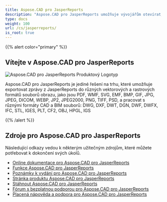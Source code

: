 ```yaml
---
title: Aspose.CAD pro JasperReports
description: "Aspose.CAD pro JasperReports umožňuje vývojářům otevírat, číst a zpracovávat soubory AutoCAD DWG, DXF, DWT a další formáty souborů CAD a BIM, jako jsou: DGN, DWF, DWFX, IFC, STL, IGES, PLT, CF2, OBJ, HPGL, IGS."
type: docs
weight: 100
url: /cs/jasperreports/
is_root: true
---
```


{{% alert color="primary" %}}

## **Vítejte v Aspose.CAD pro JasperReports**

![Aspose.CAD pro JasperReports Produktový Logotyp](home_3.png)

Aspose.CAD pro JasperReports je jediné řešení na trhu, které umožňuje exportovat zprávy z JasperReports do různých vektorových a rastrových formátů souborů obrazu, jako jsou PDF, WMF, SVG, EMF, BMP, GIF, JPG, JPEG, DICOM, WEBP, JP2, JPEG2000, PNG, TIFF, PSD, a pracovat s různými formáty CAD a BIM souborů: DWG, DXF, DWT, DGN, DWF, DWFX, IFC, STL, IGES, PLT, CF2, OBJ, HPGL, IGS

{{% /alert %}}

## **Zdroje pro Aspose.CAD pro JasperReports**

Následující odkazy vedou k některým užitečným zdrojům, které můžete potřebovat k dokončení svých úkolů.

- [Online dokumentace pro Aspose.CAD pro JasperReports](/cad/jasperreports/)
- [Funkce Aspose.CAD pro JasperReports](/cad/jasperreports/features-overview/)
- [Poznámky k vydání pro Aspose.CAD pro JasperReports](https://releases.aspose.com/cad/jasperreports/release-notes/)
- [Stránka produktu Aspose.CAD pro JasperReports](https://products.aspose.com/cad/jasperreports/)
- [Stáhnout Aspose.CAD pro JasperReports](https://downloads.aspose.com/cad/jasperreports)
- [Fórum s bezplatnou podporou pro Aspose.CAD pro JasperReports](https://forum.aspose.com/c/cad/19)
- [Placená nápověda a podpora pro Aspose.CAD pro JasperReports](https://helpdesk.aspose.com/)
